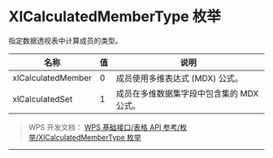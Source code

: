 # XlCalculatedMemberType 枚举

指定数据透视表中计算成员的类型。

| 名称               | 值  | 说明                                      |
|--------------------|-----|-------------------------------------------|
| xlCalculatedMember | 0   | 成员使用多维表达式 (MDX) 公式。           |
| xlCalculatedSet    | 1   | 成员在多维数据集字段中包含集的 MDX 公式。 |

> WPS 开发文档： [WPS 基础接口/表格 API 参考/枚举/XlCalculatedMemberType 枚举](https://qn.cache.wpscdn.cn/encs/doc/office_v19/topics/WPS%20%E5%9F%BA%E7%A1%80%E6%8E%A5%E5%8F%A3/%E8%A1%A8%E6%A0%BC%20API%20%E5%8F%82%E8%80%83/%E6%9E%9A%E4%B8%BE/XlCalculatedMemberType%20%E6%9E%9A%E4%B8%BE.html)

------------------------------------------------------------------------
